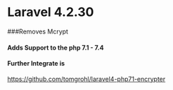 # Laravel 4.2.30
###Removes Mcrypt 
#### Adds Support to the php 7.1 - 7.4
#### Further Integrate is  
https://github.com/tomgrohl/laravel4-php71-encrypter
